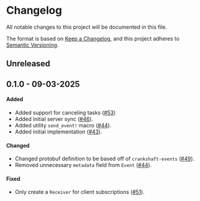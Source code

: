 # Changelog

All notable changes to this project will be documented in this file.

The format is based on [Keep a Changelog](https://keepachangelog.com/en/1.1.0/),
and this project adheres to [Semantic Versioning](https://semver.org/spec/v2.0.0.html).

## Unreleased

## 0.1.0 - 09-03-2025

#### Added

* Added support for canceling tasks ([#53](https://github.com/stjude-rust-labs/crankshaft/pull/53))
* Added initial server sync ([#46](https://github.com/stjude-rust-labs/crankshaft/pull/46)).
* Added utility `send_event!` macro ([#44](https://github.com/stjude-rust-labs/crankshaft/pull/44)).
* Added initial implementation ([#43](https://github.com/stjude-rust-labs/crankshaft/pull/43)).

#### Changed

* Changed protobuf definition to be based off of `crankshaft-events` ([#49](https://github.com/stjude-rust-labs/crankshaft/pull/49)).
* Removed unnecessary `metadata` field from `Event` ([#44](https://github.com/stjude-rust-labs/crankshaft/pull/44)).

#### Fixed

* Only create a `Receiver` for client subscriptions ([#51](https://github.com/stjude-rust-labs/crankshaft/pull/51)).

